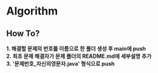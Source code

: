 # Algorithm
How To?
-------------
**1. 해결할 문제의 번호를 이름으로 한 폴더 생성 후 main에 push**   
**2. 최초 문제 해결자가 문제 폴더의 README.md에 세부설명 추가**   
**3. '문제번호_자신의영문자.java' 형식으로 push**   
